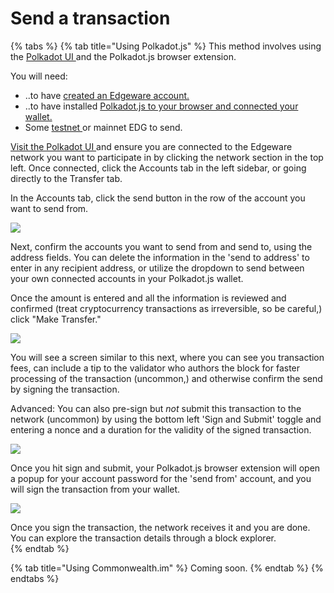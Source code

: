 # Send a transaction

{% tabs %}
{% tab title="Using Polkadot.js" %}
This method involves using the [Polkadot UI ](https://polkadot.js.org/apps/#/explorer)and the Polkadot.js browser extension.  
  
You will need:

* ..to have [created an Edgeware account.](creating-an-account.md)
* ..to have installed [Polkadot.js to your browser and connected your wallet.](connect-an-account-to-a-wallet.md)
* Some [testnet ](../ecosystem/)or mainnet EDG to send. 

[Visit the Polkadot UI ](https://polkadot.js.org/apps/#/accounts)and ensure you are connected to the Edgeware network you want to participate in by clicking the network section in the top left. Once connected, click the Accounts tab in the left sidebar, or going directly to the Transfer tab.  
  
In the Accounts tab, click the send button in the row of the account you want to send from. 

![](../../.gitbook/assets/screen-shot-2020-02-10-at-9.35.08-am.png)

Next, confirm the accounts you want to send from and send to, using the address fields. You can delete the information in the 'send to address' to enter in any recipient address, or utilize the dropdown to send between your own connected accounts in your Polkadot.js wallet.  
  
 Once the amount is entered and all the information is reviewed and confirmed \(treat cryptocurrency transactions as irreversible, so be careful,\) click "Make Transfer."   


![](../../.gitbook/assets/screen-shot-2020-02-10-at-9.39.14-am.png)

You will see a screen similar to this next, where you can see you transaction fees, can include a tip to the validator who authors the block for faster processing of the transaction \(uncommon,\) and otherwise confirm the send by signing the transaction.   
  
Advanced: You can also pre-sign but _not_ submit this transaction to the network \(uncommon\) by using the bottom left 'Sign and Submit' toggle and entering a nonce and a duration for the validity of the signed transaction.  


![](../../.gitbook/assets/screen-shot-2020-02-10-at-9.43.14-am.png)

Once you hit sign and submit, your Polkadot.js browser extension will open a popup for your account password for the 'send from' account, and you will sign the transaction from your wallet.  
  
 ![](../../.gitbook/assets/screen-shot-2020-02-10-at-9.48.50-am.png)   
  
Once you sign the transaction, the network receives it and you are done. You can explore the transaction details through a block explorer.  
{% endtab %}

{% tab title="Using Commonwealth.im" %}
Coming soon.
{% endtab %}
{% endtabs %}





